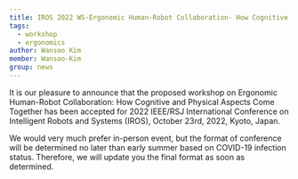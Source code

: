 ```yaml
---
title: IROS 2022 WS-Ergonomic Human-Robot Collaboration- How Cognitive and Physical Aspects Come Together
tags:
  - workshop
  - ergonomics
author: Wansoo Kim
member: Wansoo-Kim
group: news
---
```


It is our pleasure to announce that the proposed workshop on Ergonomic Human-Robot Collaboration: How Cognitive and Physical Aspects Come Together has been accepted for 2022 IEEE/RSJ International Conference on Intelligent Robots and Systems (IROS), October 23rd, 2022, Kyoto, Japan.

We would very much prefer in-person event, but the format of conference will be determined no later than early summer based on COVID-19 infection status. Therefore, we will update you the final format as soon as determined.

